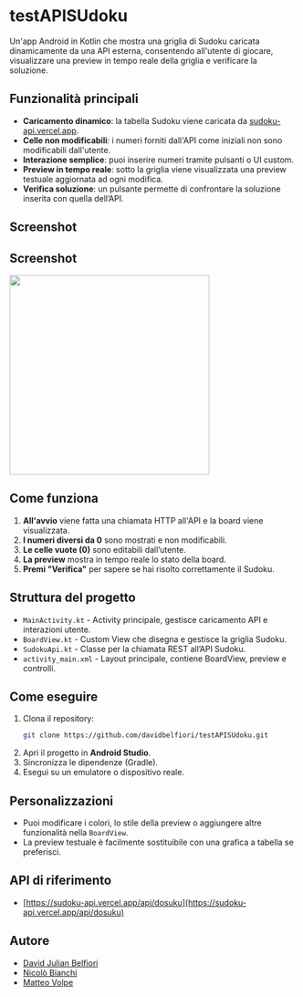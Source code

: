 # testAPISUdoku

Un'app Android in Kotlin che mostra una griglia di Sudoku caricata dinamicamente da una API esterna, consentendo all'utente di giocare, visualizzare una preview in tempo reale della griglia e verificare la soluzione.

## Funzionalità principali

- **Caricamento dinamico**: la tabella Sudoku viene caricata da [sudoku-api.vercel.app](https://sudoku-api.vercel.app/api/dosuku).
- **Celle non modificabili**: i numeri forniti dall'API come iniziali non sono modificabili dall'utente.
- **Interazione semplice**: puoi inserire numeri tramite pulsanti o UI custom.
- **Preview in tempo reale**: sotto la griglia viene visualizzata una preview testuale aggiornata ad ogni modifica.
- **Verifica soluzione**: un pulsante permette di confrontare la soluzione inserita con quella dell’API.

## Screenshot

## Screenshot

<img src="https://github.com/user-attachments/assets/5622ab19-5d16-4d5b-8846-8d9380ecfe0e" width="350"/>


## Come funziona

1. **All'avvio** viene fatta una chiamata HTTP all'API e la board viene visualizzata.
2. **I numeri diversi da 0** sono mostrati e non modificabili.
3. **Le celle vuote (0)** sono editabili dall’utente.
4. **La preview** mostra in tempo reale lo stato della board.
5. **Premi "Verifica"** per sapere se hai risolto correttamente il Sudoku.

## Struttura del progetto

- `MainActivity.kt` - Activity principale, gestisce caricamento API e interazioni utente.
- `BoardView.kt` - Custom View che disegna e gestisce la griglia Sudoku.
- `SudokuApi.kt` - Classe per la chiamata REST all’API Sudoku.
- `activity_main.xml` - Layout principale, contiene BoardView, preview e controlli.

## Come eseguire

1. Clona il repository:
    ```sh
    git clone https://github.com/davidbelfiori/testAPISUdoku.git
    ```
2. Apri il progetto in **Android Studio**.
3. Sincronizza le dipendenze (Gradle).
4. Esegui su un emulatore o dispositivo reale.

## Personalizzazioni

- Puoi modificare i colori, lo stile della preview o aggiungere altre funzionalità nella `BoardView`.
- La preview testuale è facilmente sostituibile con una grafica a tabella se preferisci.

## API di riferimento

- [https://sudoku-api.vercel.app/api/dosuku](https://sudoku-api.vercel.app/api/dosuku)

## Autore

- [David Julian Belfiori](https://github.com/davidbelfiori)
- [Nicolò Bianchi](https://github.com/nich-bi)
- [Matteo Volpe](https://github.com/Fox070204)

